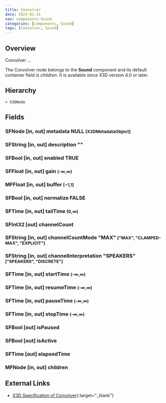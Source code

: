 ```yaml
---
title: Convolver
date: 2023-01-31
nav: components-Sound
categories: [components, Sound]
tags: [Convolver, Sound]
---
```

<style>
.post h3 {
   word-spacing: 0.2em;
}
</style>

## Overview

Convolver ...

The Convolver node belongs to the **Sound** component and its default container field is *children.* It is available since X3D version 4.0 or later.

## Hierarchy

```
+ X3DNode
```

## Fields

### SFNode [in, out] **metadata** NULL <small>[X3DMetadataObject]</small>

### SFString [in, out] **description** ""

### SFBool [in, out] **enabled** TRUE

### SFFloat [in, out] **gain** <small>(-∞,∞)</small>

### MFFloat [in, out] **buffer** <small>[−1,1]</small>

### SFBool [in, out] **normalize** FALSE

### SFTime [in, out] **tailTime** <small>[0,∞)</small>

### SFInt32 [out] **channelCount**

### SFString [in, out] **channelCountMode** "MAX" <small>["MAX", "CLAMPED-MAX", "EXPLICIT"]</small>

### SFString [in, out] **channelInterpretation** "SPEAKERS" <small>["SPEAKERS", "DISCRETE"]</small>

### SFTime [in, out] **startTime** <small>(-∞,∞)</small>

### SFTime [in, out] **resumeTime** <small>(-∞,∞)</small>

### SFTime [in, out] **pauseTime** <small>(-∞,∞)</small>

### SFTime [in, out] **stopTime** <small>(-∞,∞)</small>

### SFBool [out] **isPaused**

### SFBool [out] **isActive**

### SFTime [out] **elapsedTime**

### MFNode [in, out] **children** <small></small>

## External Links

- [X3D Specification of Convolver](https://www.web3d.org/documents/specifications/19775-1/V4.0/Part01/components/sound.html#Convolver){:target="_blank"}
